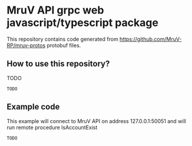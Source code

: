 # MruV API grpc web javascript/typescript package

This repository contains code generated from https://github.com/MruV-RP/mruv-protos protobuf files.

## How to use this repository?
TODO
```
TODO
```

## Example code
This example will connect to MruV API on address 127.0.0.1:50051 and will run remote procedure IsAccountExist
```
TODO
```
